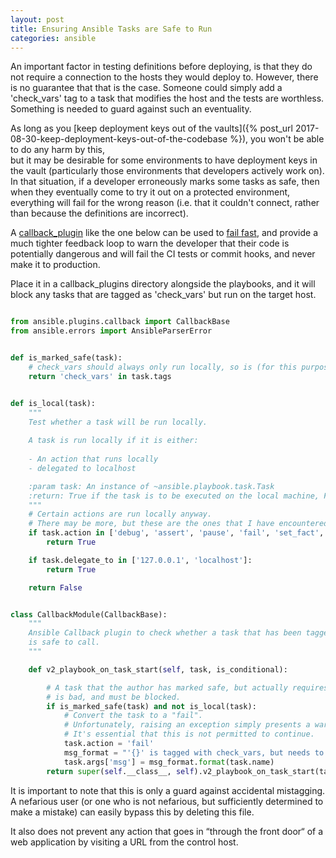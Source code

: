 ```yaml
---
layout: post
title: Ensuring Ansible Tasks are Safe to Run
categories: ansible
---
```


An important factor in testing definitions before deploying, is that
they do not require a connection to the hosts they would deploy to.  However, there is no 
guarantee that that is the case.  Someone could simply add a 'check_vars' tag to a task that 
modifies the host and the tests are worthless.  Something is needed to guard against such an eventuality.

As long as you [keep deployment keys out of the vaults]({% post_url 
2017-08-30-keep-deployment-keys-out-of-the-codebase %}), you won't be able to do any harm by this,  
but it may be desirable for some environments to have deployment keys in the vault 
(particularly those environments that developers actively work on).  In that situation, if a 
developer erroneously marks some tasks as safe, then when they eventually come to try it out
on a protected environment, everything will fail for the wrong reason (i.e. that it couldn't 
connect, rather than because the definitions are incorrect).

A [callback_plugin](http://docs.ansible.com/ansible/latest/dev_guide/developing_plugins.html#callback-plugins) like the one below can be used to [fail fast](https://martinfowler.com/ieeeSoftware/failFast.pdf), and provide a much tighter 
feedback loop to warn the developer that their code is potentially dangerous and will fail the CI 
tests or commit hooks, and never make it to production.

Place it in a callback_plugins directory alongside the playbooks, and it will block any
tasks that are tagged as 'check_vars' but run on the target host.

```python

from ansible.plugins.callback import CallbackBase
from ansible.errors import AnsibleParserError


def is_marked_safe(task):
    # check_vars should always only run locally, so is (for this purpose) "safe"
    return 'check_vars' in task.tags


def is_local(task):
    """
    Test whether a task will be run locally.
    
    A task is run locally if it is either:
    
    - An action that runs locally
    - delegated to localhost

    :param task: An instance of ~ansible.playbook.task.Task
    :return: True if the task is to be executed on the local machine, False otherwise
    """
    # Certain actions are run locally anyway.
    # There may be more, but these are the ones that I have encountered in our safe tasks.
    if task.action in ['debug', 'assert', 'pause', 'fail', 'set_fact', 'include', 'include_vars']:
        return True

    if task.delegate_to in ['127.0.0.1', 'localhost']:
        return True

    return False


class CallbackModule(CallbackBase):
    """
    Ansible Callback plugin to check whether a task that has been tagged with check_vars
    is safe to call.
    """

    def v2_playbook_on_task_start(self, task, is_conditional):

        # A task that the author has marked safe, but actually requires a connection to the host
        # is bad, and must be blocked.
        if is_marked_safe(task) and not is_local(task):
            # Convert the task to a "fail".
            # Unfortunately, raising an exception simply presents a warning, and carries on.
            # It's essential that this is not permitted to continue.
            task.action = 'fail'
            msg_format = "'{}' is tagged with check_vars, but needs to connect to a remote host"
            task.args['msg'] = msg_format.format(task.name)
        return super(self.__class__, self).v2_playbook_on_task_start(task, is_conditional)

```

It is important to note that this is only a guard against accidental mistagging.  
A nefarious user (or one who is not nefarious, but sufficiently determined to make a mistake)
can easily bypass this by deleting this file.

It also does not prevent any action that goes in “through the front door“ of a web application
by visiting a URL from the control host.